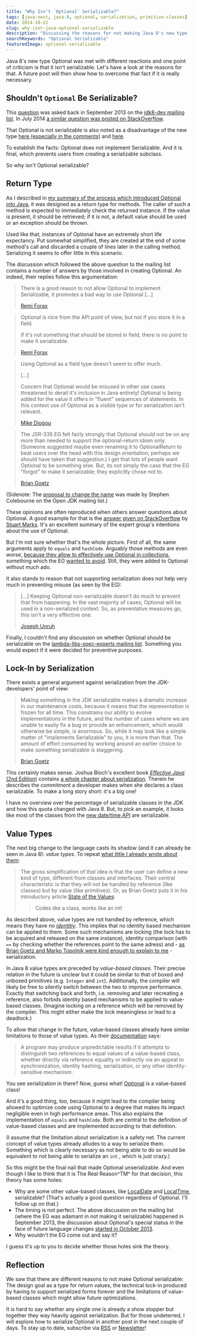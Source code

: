 ```yaml
---
title: "Why Isn't `Optional` Serializable?"
tags: [java-next, java-8, optional, serialization, primitive-classes]
date: 2014-10-22
slug: why-isnt-java-optional-serializable
description: "Discussing the reasons for not making Java 8's new type `Optional` serializable."
searchKeywords: "Optional Serializable"
featuredImage: optional-serializable
---
```


Java 8's new type Optional was met with different reactions and one point of criticism is that it isn't serializable.
Let's have a look at the reasons for that.
A future post will then show how to overcome that fact if it is really necessary.

## Shouldn't `Optional` Be Serializable?

This [question](http://mail.openjdk.java.net/pipermail/jdk8-dev/2013-September/003186.html) was asked back in September 2013 on the [jdk8-dev mailing list](http://mail.openjdk.java.net/pipermail/jdk8-dev/).
In July 2014 [a similar question was posted on StackOverflow](http://stackoverflow.com/q/24547673).

That Optional is not serializable is also noted as a disadvantage of the new type [here (especially in the comments)](http://java.dzone.com/articles/java-8-optional-whats-point) and [here](http://blog.jooq.org/2014/03/28/java-8-friday-optional-will-remain-an-option-in-java/).

To establish the facts: Optional does not implement Serializable.
And it is final, which prevents users from creating a serializable subclass.

So why isn't Optional serializable?

## Return Type

As I described in [my summary of the process which introduced Optional into Java](design-java-optional), it was designed as a return type for methods.
The caller of such a method is expected to immediately check the returned instance.
If the value is present, it should be retrieved; if it is not, a default value should be used or an exception should be thrown.

Used like that, instances of Optional have an extremely short life expectancy.
Put somewhat simplified, they are created at the end of some method's call and discarded a couple of lines later in the calling method.
Serializing it seems to offer little in this scenario.

The discussion which followed the above question to the mailing list contains a number of answers by those involved in creating Optional.
An indeed, their replies follow this argumentation:

> There is a good reason to not allow Optional to implement Serializable, it promotes a bad way to use Optional \[...\]
>
> [Remi Forax](http://mail.openjdk.java.net/pipermail/jdk8-dev/2013-September/003199.html)

> Optional is nice from the API point of view, but not if you store it in a field.
>
> If it's not something that should be stored in field, there is no point to make it serializable.
>
> [Remi Forax](http://mail.openjdk.java.net/pipermail/jdk8-dev/2013-September/003203.html)

> Using Optional as a field type doesn't seem to offer much.
>
> \[...\]
>
> Concern that Optional would be misused in other use cases threatened to derail it's inclusion in Java entirely!
> Optional is being added for the value it offers in "fluent" sequences of statements.
> In this context use of Optional as a visible type or for serialization isn't relevant.
>
> [Mike Diugou](http://mail.openjdk.java.net/pipermail/jdk8-dev/2013-September/003273.html)

> The JSR-335 EG felt fairly strongly that Optional should not be on any more than needed to support the optional-return idiom only.
> (Someone suggested maybe even renaming it to OptionalReturn to beat users over the head with this design orientation; perhaps we should have taken that suggestion.) I get that lots of people want Optional to be something else.
> But, its not simply the case that the EG "forgot" to make it serializable; they explicitly chose not to.
>
> [Brian Goetz](http://mail.openjdk.java.net/pipermail/jdk8-dev/2013-September/003274.html)

(Sidenote: The [proposal to change the name](http://mail.openjdk.java.net/pipermail/lambda-dev/2013-June/010024.html) was made by Stephen Colebourne on the Open JDK mailing list.)

These opinions are often reproduced when others answer questions about Optional.
A good example for that is the [answer given on StackOverflow](http://stackoverflow.com/a/24564612) by [Stuart Marks](http://stackoverflow.com/users/1441122/stuart-marks).
It's an excellent summary of the expert group's intentions about the use of Optional.

But I'm not sure whether that's the whole picture.
First of all, the same arguments apply to `equals` and `hashCode`.
Arguably those methods are even worse, [because they allow to effectively use Optional in collections](http://mail.openjdk.java.net/pipermail/lambda-libs-spec-experts/2013-January/001044.html), something which the EG [wanted to avoid](http://mail.openjdk.java.net/pipermail/lambda-libs-spec-experts/2013-February/001409.html).
Still, they were added to Optional without much ado.

It also stands to reason that not supporting serialization does not help very much in preventing misuse (as seen by the EG):

> \[...\] Keeping Optional non-serializable doesn't do much to prevent that from happening.
> In the vast majority of cases, Optional will be used in a non-serialized context.
> So, as preventative measures go, this isn't a very effective one.
>
> [Joseph Unruh](http://mail.openjdk.java.net/pipermail/jdk8-dev/2013-September/003206.html)

Finally, I couldn't find any discussion on whether Optional should be serializable on the [lambda-libs-spec-experts mailing list](http://mail.openjdk.java.net/pipermail/lambda-libs-spec-experts/).
Something you would expect if it were decided for preventive purposes.

## Lock-In by Serialization

There exists a general argument against serialization from the JDK-developers' point of view:

> Making something in the JDK serializable makes a dramatic increase in our maintenance costs, because it means that the representation is frozen for all time.
> This constrains our ability to evolve implementations in the future, and the number of cases where we are unable to easily fix a bug or provide an enhancement, which would otherwise be simple, is enormous.
> So, while it may look like a simple matter of "implements Serializable" to you, it is more than that.
> The amount of effort consumed by working around an earlier choice to make something serializable is staggering.
>
> [Brian Goetz](http://mail.openjdk.java.net/pipermail/jdk8-dev/2013-September/003276.html)

This certainly makes sense.
Joshua Bloch's excellent book [*Effective Java* (2nd Edition)](https://www.amazon.com/Effective-Java-Edition-Joshua-Bloch/dp/0321356683) contains [a whole chapter about serialization](http://books.google.de/books?id=ka2VUBqHiWkC&pg=PA289&source=gbs_toc_r&cad=3#v=onepage&q&f=false).
Therein he describes the commitment a developer makes when she declares a class serializable.
To make a long story short: it's a big one!

I have no overview over the percentage of serializable classes in the JDK and how this quota changed with Java 8.
But, to pick an example, it looks like most of the classes from the [new date/time API](http://docs.oracle.com/javase/8/docs/api/java/time/package-summary.html) are serializable.

## Value Types

The next big change to the language casts its shadow (and it can already be seen in Java 8): *value types*.
To repeat [what little I already wrote about them](design-java-optional#value-type):

> The gross simplification of that idea is that the user can define a new kind of type, different from classes and interfaces.
> Their central characteristic is that they will not be handled by reference (like classes) but by value (like primitives).
> Or, as Brian Goetz puts it in his introductory article [State of the Values](http://cr.openjdk.java.net/~jrose/values/values-0.html):
>
> > Codes like a class, works like an int!

As described above, value types are not handled by reference, which means they have no [*identitiy*](http://stackoverflow.com/questions/1692863/what-is-the-difference-between-identity-and-equality-in-oop).
This implies that no identity based mechanism can be applied to them.
Some such mechanisms are locking (the lock has to be acquired and released on the same instance), identity comparison (with `==` by checking whether the references point to the same adress) and - [as Brian Goetz and Marko Topolnik were kind enough to explain to me](http://stackoverflow.com/q/26451590/2525313 "Why should Java's value-based classes not be serialized?
on StackOverflow") - serialization.

In Java 8 value types are preceded by *value-based classes*.
Their precise relation in the future is unclear but it could be similar to that of boxed and unboxed primitives (e.g. `Integer` and `int`).
Additionally, the compiler will likely be free to silently switch between the two to improve performance.
Exactly that switching back and forth, i.e.
removing and later recreating a reference, also forbids identity based mechanisms to be applied to value-based classes.
(Imagine locking on a reference which will be removed by the compiler.
This might either make the lock meaningless or lead to a deadlock.)

To allow that change in the future, value-based classes already have similar limitations to those of value types.
As their [documentation](http://docs.oracle.com/javase/8/docs/api/java/lang/doc-files/ValueBased.html) says:

> A program may produce unpredictable results if it attempts to distinguish two references to equal values of a value-based class, whether directly via reference equality or indirectly via an appeal to synchronization, identity hashing, serialization, or any other identity-sensitive mechanism.

You see serialization in there?
Now, guess what!
[Optional](http://docs.oracle.com/javase/8/docs/api/java/util/Optional.html) is a value-based class!

And it's a good thing, too, because it might lead to the compiler being allowed to optimize code using Optional to a degree that makes its impact negligible even in high performance areas.
This also explains the implementation of `equals` and `hashCode`.
Both are central to the definition of value-based classes and are implemented according to that definition.

(I assume that the limitation about serialization is a safety net.
The current concept of value types already alludes to a way to serialize them.
Something which is clearly necessary as not being able to do so would be equivalent to not being able to serialize an `int` , which is just crazy.)

So this might be the final nail that made Optional unserializable.
And even though I like to think that it is The Real Reason^TM^ for that decision, this theory has some holes:

* Why are some other value-based classes, like [LocalDate](http://docs.oracle.com/javase/8/docs/api/java/time/LocalDate.html) and [LocalTime](http://docs.oracle.com/javase/8/docs/api/java/time/LocalTime.html), serializable?
  (That's actually a good question regardless of Optional.
  I'll follow up on that.)
* The timing is not perfect.
  The above discussion on the mailing list (where the EG was adamant in not making it serializable) happened in September 2013, the discussion about Optional's special status in the face of future language changes [started in October 2013](http://mail.openjdk.java.net/pipermail/lambda-libs-spec-experts/2013-October/002329.html).
* Why wouldn't the EG come out and say it?

I guess it's up to you to decide whether those holes sink the theory.

## Reflection

We saw that there are different reasons to not make Optional serializable: The design goal as a type for return values, the technical lock-in produced by having to support serialized forms forever and the limitations of value-based classes which might allow future optimizations.

It is hard to say whether any single one is already a show stopper but together they way heavily against serialization.
But for those undeterred, I will explore how to serialize Optional in another post in the next couple of days.
To stay up to date, subscribe via [RSS](/feed.xml) or [Newsletter](news)!

